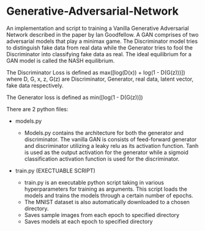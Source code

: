# Generative-Adversarial-Network
An implementation and script to training a Vanilla Generative Adversarial Network described in the paper by Ian Goodfellow. A GAN comprises of two adversarial models that play a minimax game. The Discriminator model tries to distinguish fake data from real data while the Generator tries to fool the Discriminator into classifying fake data as real. The ideal equilibrium for a GAN model is called the NASH equilibrium. 

The Discriminator Loss is defined as max([log(D(x)) + log(1 - D(G(z)))]) where D, G, x, z, G(z) are Discriminator, Generator, real data, latent vector, fake data respectively.

The Generator loss is defined as min([log(1 - D(G(z))])

There are 2 python files:
  - models.py
    - Models.py contains the architecture for both the generator and discriminator. The vanilla GAN is consists of feed-forward generator and discriminator utilizing a leaky relu as its activation function. Tanh is used as the output activation for the generator while a sigmoid classification activation function is used for the discriminator.
    
  - train.py (EXECTUABLE SCRIPT)
    - train.py is an executable python script taking in various hyperparameters for training as arguments. This script loads the models and trains the models through a certain number of epochs.
    - The MNIST dataset is also automatically downloaded to a chosen directory.
    - Saves sample images from each epoch to specified directory
    - Saves models at each epoch to specified directory
    
